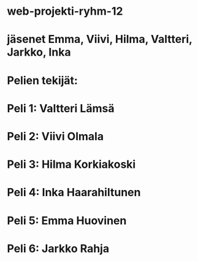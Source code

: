 # web-projekti-ryhm-12
# jäsenet Emma, Viivi, Hilma, Valtteri, Jarkko, Inka
# Pelien tekijät: 
# Peli 1: Valtteri Lämsä
# Peli 2: Viivi Olmala
# Peli 3: Hilma Korkiakoski
# Peli 4: Inka Haarahiltunen
# Peli 5: Emma Huovinen
# Peli 6: Jarkko Rahja